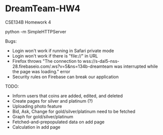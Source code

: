 # DreamTeam-HW4
CSE134B Homework 4

python -m SimpleHTTPServer

Bugs:
* Login won't work if running in Safari private mode
* Login won't work if there is "file://" in URL
* Firefox throws "The connection to wss://s-dal5-nss-28.firebaseio.com/.ws?v=5&ns=134b-dreamteam was interrupted while the page was loading." error
* Security rules on Firebase can break our application

TODO:
* Inform users that coins are added, edited, and deleted
* Create pages for silver and platinum (?)
* Uploading photo feature
* Bid, Ask, Change for gold/silver/platinum need to be fetched
* Graph for gold/silver/platinum
* Fetched-and-prepopulated data on add page
* Calculation in add page